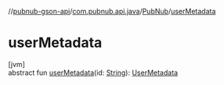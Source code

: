 //[pubnub-gson-api](../../../index.md)/[com.pubnub.api.java](../index.md)/[PubNub](index.md)/[userMetadata](user-metadata.md)

# userMetadata

[jvm]\
abstract fun [userMetadata](user-metadata.md)(id: [String](https://kotlinlang.org/api/latest/jvm/stdlib/kotlin-stdlib/kotlin/-string/index.html)): [UserMetadata](../../com.pubnub.api.java.v2.entities/-user-metadata/index.md)
